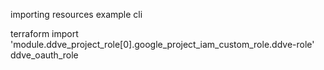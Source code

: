 importing resources example cli

terraform import 'module.ddve_project_role[0].google_project_iam_custom_role.ddve-role' ddve_oauth_role